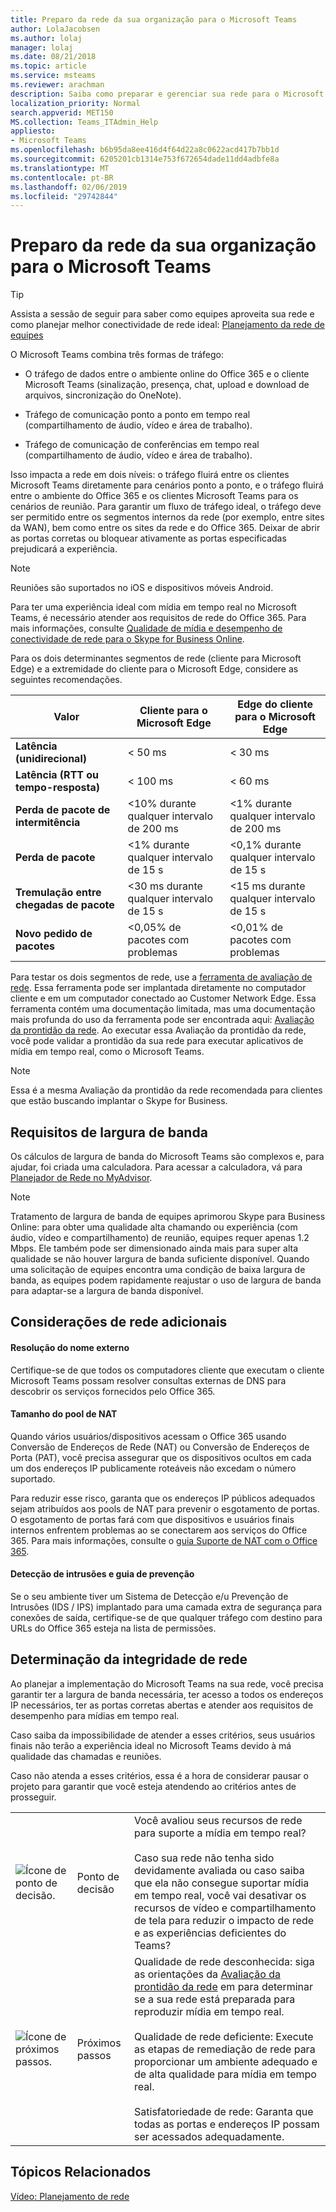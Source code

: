 ```yaml
---
title: Preparo da rede da sua organização para o Microsoft Teams
author: LolaJacobsen
ms.author: lolaj
manager: lolaj
ms.date: 08/21/2018
ms.topic: article
ms.service: msteams
ms.reviewer: arachman
description: Saiba como preparar e gerenciar sua rede para o Microsoft Teams. As informações incluem requisitos de rede, requisitos de largura de banda e considerações adicionais.
localization_priority: Normal
search.appverid: MET150
MS.collection: Teams_ITAdmin_Help
appliesto:
- Microsoft Teams
ms.openlocfilehash: b6b95da8ee416d4f64d22a8c0622acd417b7bb1d
ms.sourcegitcommit: 6205201cb1314e753f672654dade11dd4adbfe8a
ms.translationtype: MT
ms.contentlocale: pt-BR
ms.lasthandoff: 02/06/2019
ms.locfileid: "29742844"
---
```

<a name="prepare-your-organizations-network-for-microsoft-teams"></a>Preparo da rede da sua organização para o Microsoft Teams
=================================================

> [!Tip]
> Assista a sessão de seguir para saber como equipes aproveita sua rede e como planejar melhor conectividade de rede ideal: [Planejamento da rede de equipes](https://aka.ms/teams-networking)


O Microsoft Teams combina três formas de tráfego:

-   O tráfego de dados entre o ambiente online do Office 365 e o cliente Microsoft Teams (sinalização, presença, chat, upload e download de arquivos, sincronização do OneNote).

-   Tráfego de comunicação ponto a ponto em tempo real (compartilhamento de áudio, vídeo e área de trabalho).

-   Tráfego de comunicação de conferências em tempo real (compartilhamento de áudio, vídeo e área de trabalho).

Isso impacta a rede em dois níveis: o tráfego fluirá entre os clientes Microsoft Teams diretamente para cenários ponto a ponto, e o tráfego fluirá entre o ambiente do Office 365 e os clientes Microsoft Teams para os cenários de reunião. Para garantir um fluxo de tráfego ideal, o tráfego deve ser permitido entre os segmentos internos da rede (por exemplo, entre sites da WAN), bem como entre os sites da rede e do Office 365. Deixar de abrir as portas corretas ou bloquear ativamente as portas especificadas prejudicará a experiência.

> [!NOTE]
> Reuniões são suportados no iOS e dispositivos móveis Android. 

Para ter uma experiência ideal com mídia em tempo real no Microsoft Teams, é necessário atender aos requisitos de rede do Office 365. Para mais informações, consulte [Qualidade de mídia e desempenho de conectividade de rede para o Skype for Business Online](https://docs.microsoft.com/SkypeForBusiness/optimizing-your-network/media-quality-and-network-connectivity-performance).

Para os dois determinantes segmentos de rede (cliente para Microsoft Edge) e a extremidade do cliente para o Microsoft Edge, considere as seguintes recomendações.


|Valor  |Cliente para o Microsoft Edge  |Edge do cliente para o Microsoft Edge  |
|---------|---------|---------|
|**Latência (unidirecional)**     |< 50 ms          |< 30 ms          |
|**Latência (RTT ou tempo-resposta)** |< 100 ms         |< 60 ms         |
|**Perda de pacote de intermitência**    |<10% durante qualquer intervalo de 200 ms         |<1% durante qualquer intervalo de 200 ms         |
|**Perda de pacote**     |<1% durante qualquer intervalo de 15 s          |<0,1% durante qualquer intervalo de 15 s         |
|**Tremulação entre chegadas de pacote**    |<30 ms durante qualquer intervalo de 15 s         |<15 ms durante qualquer intervalo de 15 s         |
|**Novo pedido de pacotes**    |<0,05% de pacotes com problemas         |<0,01% de pacotes com problemas         |

Para testar os dois segmentos de rede, use a [ferramenta de avaliação de rede](https://go.microsoft.com/fwlink/?linkid=855799). Essa ferramenta pode ser implantada diretamente no computador cliente e em um computador conectado ao Customer Network Edge. Essa ferramenta contém uma documentação limitada, mas uma documentação mais profunda do uso da ferramenta pode ser encontrada aqui: [Avaliação da prontidão da rede](https://go.microsoft.com/fwlink/?linkid=855800). Ao executar essa Avaliação da prontidão da rede, você pode validar a prontidão da sua rede para executar aplicativos de mídia em tempo real, como o Microsoft Teams.

> [!NOTE]
> Essa é a mesma Avaliação da prontidão da rede recomendada para clientes que estão buscando implantar o Skype for Business.

<a name="bandwidth-requirements"></a>Requisitos de largura de banda
----------

Os cálculos de largura de banda do Microsoft Teams são complexos e, para ajudar, foi criada uma calculadora. Para acessar a calculadora, vá para [Planejador de Rede no MyAdvisor](https://aka.ms/bwcalc/).

> [!NOTE]
> Tratamento de largura de banda de equipes aprimorou Skype para Business Online: para obter uma qualidade alta chamando ou experiência (com áudio, vídeo e compartilhamento) de reunião, equipes requer apenas 1.2 Mbps. Ele também pode ser dimensionado ainda mais para super alta qualidade se não houver largura de banda suficiente disponível. Quando uma solicitação de equipes encontra uma condição de baixa largura de banda, as equipes podem rapidamente reajustar o uso de largura de banda para adaptar-se a largura de banda disponível.

<!--
The content you will find below can be used as supplemental background information; however, it is recommended that customers use [Network Planner](https://aka.ms/bwcalc) to track their needs.

> [!IMPORTANT]
>If the required bandwidth is not available, the media stack inside Teams will degrade the quality of the audio/video session to accommodate for that lower amount of available bandwidth, impacting the quality of the call/meeting. The Teams client will attempt to prioritize the quality of audio over the quality of video. It is therefore extremely important to have the expected bandwidth available.


|Activity  |Download Bandwidth  |Upload Bandwidth  |Traffic Flow |
|---------|---------|---------|---------|
|**Peer to peer Audio Call**     |0.1 Mb         |0.1Mb         |Client <> Client         |
|**Peer to peer Video Call (full screen)**     |4 Mb         |4Mb         |Client <> Client          |
|**Peer to peer Desktop Sharing (1920*1080 resolution)**     |4 Mb         |4 Mb         |Client <> Client          |
|**2 Participant Meeting**     |4 Mb         |4 Mb         |Client <> Office 365         |
|**3 participant meeting**     |8 Mb         |6.5 Mb         |Client <> Office 365           |
|**4 participant meeting**     |5.5 Mb         |4 Mb         |Client <> Office 365           |
|**5 participant+ meeting**     |6 Mb         |1.5 Mb         |Client <> Office 365           |
-->

<a name="additional-network-considerations"></a>Considerações de rede adicionais
---------------

#### <a name="external-name-resolution"></a>**Resolução do nome externo**

Certifique-se de que todos os computadores cliente que executam o cliente Microsoft Teams possam resolver consultas externas de DNS para descobrir os serviços fornecidos pelo Office 365.

#### <a name="nat-pool-size"></a>**Tamanho do pool de NAT**

Quando vários usuários/dispositivos acessam o Office 365 usando Conversão de Endereços de Rede (NAT) ou Conversão de Endereços de Porta (PAT), você precisa assegurar que os dispositivos ocultos em cada um dos endereços IP publicamente roteáveis não excedam o número suportado.

Para reduzir esse risco, garanta que os endereços IP públicos adequados sejam atribuídos aos pools de NAT para prevenir o esgotamento de portas. O esgotamento de portas fará com que dispositivos e usuários finais internos enfrentem problemas ao se conectarem aos serviços do Office 365. Para mais informações, consulte o [guia Suporte de NAT com o Office 365](https://support.office.com/article/NAT-support-with-Office-365-170e96ea-d65d-4e51-acac-1de56abe39b9).

#### <a name="intrusion-detection-and-prevention-guidance"></a>**Detecção de intrusões e guia de prevenção**

Se o seu ambiente tiver um Sistema de Detecção e/u Prevenção de Intrusões (IDS / IPS) implantado para uma camada extra de segurança para conexões de saída, certifique-se de que qualquer tráfego com destino para URLs do Office 365 esteja na lista de permissões.

<a name="network-health-determination"></a>Determinação da integridade de rede
-----------------

Ao planejar a implementação do Microsoft Teams na sua rede, você precisa garantir ter a largura de banda necessária, ter acesso a todos os endereços IP necessários, ter as portas corretas abertas e atender aos requisitos de desempenho para mídias em tempo real.

Caso saiba da impossibilidade de atender a esses critérios, seus usuários finais não terão a experiência ideal no Microsoft Teams devido à má qualidade das chamadas e reuniões.

Caso não atenda a esses critérios, essa é a hora de considerar pausar o projeto para garantir que você esteja atendendo ao critérios antes de prosseguir.


|  |  |  |
|---------|---------|---------|
|![Ícone de ponto de decisão.](media/Prepare_your_organizations_network_for_Microsoft_Teams_image3.png)    |Ponto de decisão         |Você avaliou seus recursos de rede para suporte a mídia em tempo real?<br></br>Caso sua rede não tenha sido devidamente avaliada ou caso saiba que ela não consegue suportar mídia em tempo real, você vai desativar os recursos de vídeo e compartilhamento de tela para reduzir o impacto de rede e as experiências deficientes do Teams?         |
|![Ícone de próximos passos.](media/Prepare_your_organizations_network_for_Microsoft_Teams_image4.png)     |Próximos passos         |Qualidade de rede desconhecida: siga as orientações da [Avaliação da prontidão da rede](https://myadvisor.fasttrack.microsoft.com/CloudVoice/Offers?pageState=NetworkReadiness) em para determinar se a sua rede está preparada para reproduzir mídia em tempo real.<br></br>Qualidade de rede deficiente: Execute as etapas de remediação de rede para proporcionar um ambiente adequado e de alta qualidade para mídia em tempo real.<br></br>Satisfatoriedade de rede: Garanta que todas as portas e endereços IP possam ser acessados adequadamente.           |

## <a name="related-topics"></a>Tópicos Relacionados

[Vídeo: Planejamento de rede](https://aka.ms/teams-networking)